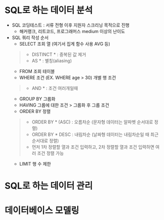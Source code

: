 # SQL로 하는 데이터 분석
* SQL 코딩테스트 : 서류 전형 이후 지원자 스크리닝 목적으로 진행
  * 해커랭크, 리트코드, 프로그래머스 medium 이상의 난이도
* SQL 쿼리 작성 순서
  * SELECT 조회 열 (여기서 집계 함수 사용 AVG 등)
   > * DISTINCT * : 중복된 값 제거
   > * AS * : 별칭(aliasing)
  * FROM 조회 테이블
  * WHERE 조건 (EX. WHERE age > 30) 개별 행 조건
   > * AND * : 조건 여러개일때
  * GROUP BY 그룹화
  * HAVING 그룹에 대한 조건 > 그룹화 후 그룹 조건
  * ORDER BY 정렬
   > * ORDER BY * (ASC) : 오름차순 (문자형 데이터는 알파벳 순서대로 정렬)
   > * ORDER BY * DESC : 내림차순 (날짜형 데이터는 내림차순일 때 최근 순서대로 정렬)
   > * 먼저 1차 정렬할 열과 조건 입력하고, 2차 정렬할 열과 조건 입력하면 여러 조건 정렬 가능
  * LIMIT 행 수 제한
# SQL로 하는 데이터 관리
# 데이터베이스 모델링
